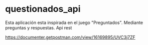 # questionados_api
Esta aplicación esta inspirada en el juego "Preguntados". Mediante preguntas y respuestas.
Api rest

https://documenter.getpostman.com/view/16169895/UVC3j7ZF
